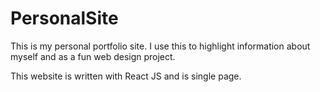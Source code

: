 # PersonalSite

This is my personal portfolio site.  I use this to highlight information about myself and as a fun web design project.

This website is written with React JS and is single page.